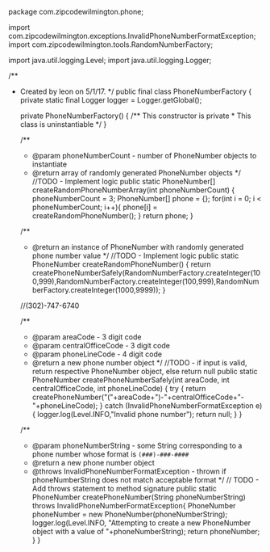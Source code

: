package com.zipcodewilmington.phone;

import com.zipcodewilmington.exceptions.InvalidPhoneNumberFormatException;
import com.zipcodewilmington.tools.RandomNumberFactory;

import java.util.logging.Level;
import java.util.logging.Logger;

/**
 * Created by leon on 5/1/17.
 */
public final class PhoneNumberFactory {
    private static final Logger logger = Logger.getGlobal();

    private PhoneNumberFactory() {
        /** This constructor is private
         *  This class is uninstantiable */
    }

    /**
     * @param phoneNumberCount - number of PhoneNumber objects to instantiate
     * @return array of randomly generated PhoneNumber objects
     */ //TODO - Implement logic
    public static PhoneNumber[] createRandomPhoneNumberArray(int phoneNumberCount) {
        phoneNumberCount = 3;
        PhoneNumber[] phone = {};
        for(int i = 0; i < phoneNumberCount; i++){
            phone[i] = createRandomPhoneNumber();
        }
        return phone;
    }

    /**
     * @return an instance of PhoneNumber with randomly generated phone number value
     */ //TODO - Implement logic
    public static PhoneNumber createRandomPhoneNumber() {
        return createPhoneNumberSafely(RandomNumberFactory.createInteger(100,999),RandomNumberFactory.createInteger(100,999),RandomNumberFactory.createInteger(1000,9999));
    }

    //(302)-747-6740

    /**
     * @param areaCode          - 3 digit code
     * @param centralOfficeCode - 3 digit code
     * @param phoneLineCode     - 4 digit code
     * @return a new phone number object
     */ //TODO - if input is valid, return respective PhoneNumber object, else return null
    public static PhoneNumber createPhoneNumberSafely(int areaCode, int centralOfficeCode, int phoneLineCode) {
        try {
            return createPhoneNumber("("+areaCode+")-"+centralOfficeCode+"-"+phoneLineCode);
        } catch (InvalidPhoneNumberFormatException e) {
            logger.log(Level.INFO,"Invalid phone number");
            return null;
        }
    }

    /**
     * @param phoneNumberString - some String corresponding to a phone number whose format is `(###)-###-####`
     * @return a new phone number object
     * @throws InvalidPhoneNumberFormatException - thrown if phoneNumberString does not match acceptable format
     */ // TODO - Add throws statement to method signature
    public static PhoneNumber createPhoneNumber(String phoneNumberString) throws InvalidPhoneNumberFormatException{
            PhoneNumber phoneNumber = new PhoneNumber(phoneNumberString);
            logger.log(Level.INFO, "Attempting to create a new PhoneNumber object with a value of "+phoneNumberString);
            return phoneNumber;
    }
}
